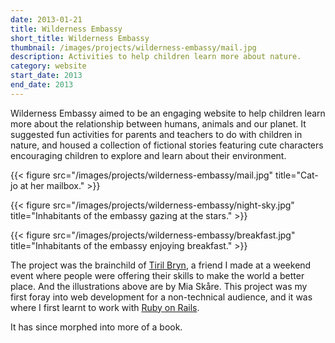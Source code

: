 ```yaml
---
date: 2013-01-21
title: Wilderness Embassy
short_title: Wilderness Embassy
thumbnail: /images/projects/wilderness-embassy/mail.jpg
description: Activities to help children learn more about nature.
category: website
start_date: 2013
end_date: 2013
---
```


Wilderness Embassy aimed to be an engaging website to help children
learn more about the relationship between humans, animals and our
planet. It suggested fun activities for parents and teachers to do
with children in nature, and housed a collection of fictional stories
featuring cute characters encouraging children to explore and learn
about their environment.

{{< figure src="/images/projects/wilderness-embassy/mail.jpg" title="Cat-jo at her mailbox." >}}

{{< figure src="/images/projects/wilderness-embassy/night-sky.jpg"  title="Inhabitants of the embassy gazing at the stars." >}}

{{< figure src="/images/projects/wilderness-embassy/breakfast.jpg"  title="Inhabitants of the embassy enjoying breakfast." >}}

The project was the brainchild of [Tiril
Bryn](https://www.facebook.com/tiril.bryn), a friend I made at a
weekend event where people were offering their skills to make the
world a better place. And the illustrations above are by Mia
Skåre. This project was my first foray into web development for a
non-technical audience, and it was where I first learnt to work with
[Ruby on Rails](http://rubyonrails.org).

It has since morphed into more of a book.
